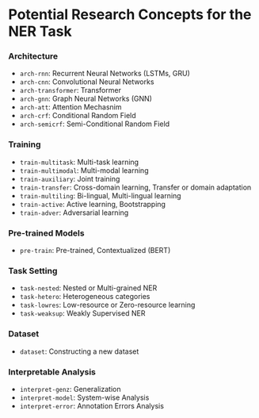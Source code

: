 # Potential Research Concepts for the NER Task

### Architecture
* `arch-rnn`: Recurrent Neural Networks (LSTMs, GRU)
* `arch-cnn`:	Convolutional Neural Networks
* `arch-transformer`:	Transformer
* `arch-gnn`: Graph Neural Networks (GNN)
* `arch-att`:	Attention Mechasnim
* `arch-crf`:	Conditional Random Field
* `arch-semicrf`:	Semi-Conditional Random Field

### Training
* `train-multitask`:	Multi-task learning
* `train-multimodal`:	Multi-modal learning
* `train-auxiliary`:	Joint training
* `train-transfer`:	Cross-domain learning, Transfer or domain adaptation
* `train-multiling`:	Bi-lingual, Multi-lingual learning
* `train-active`:	Active learning, Bootstrapping
* `train-adver`:	Adversarial learning

### Pre-trained Models
* `pre-train`: Pre-trained, Contextualized (BERT)

### Task Setting
* `task-nested`:	Nested or Multi-grained NER
* `task-hetero`:	Heterogeneous categories
* `task-lowres`:	Low-resource or Zero-resource learning
* `task-weaksup`:	Weakly Supervised NER

### Dataset
* `dataset`:	Constructing a new dataset

### Interpretable Analysis
* `interpret-genz`:	Generalization
* `interpret-model`:	System-wise Analysis
* `interpret-error`:	Annotation Errors Analysis
